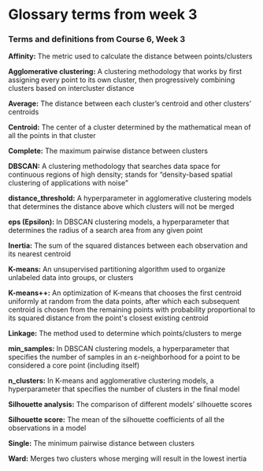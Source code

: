 # Glossary terms from week 3

### Terms and definitions from Course 6, Week 3

**Affinity:** The metric used to calculate the distance between points/clusters

**Agglomerative clustering:** A clustering methodology that works by first assigning every point to its own cluster, then progressively combining clusters based on intercluster distance

**Average:** The distance between each cluster’s centroid and other clusters’ centroids

**Centroid:** The center of a cluster determined by the mathematical mean of all the points in that cluster

**Complete:** The maximum pairwise distance between clusters

**DBSCAN:** A clustering methodology that searches data space for continuous regions of high density; stands for “density-based spatial clustering of applications with noise” 

**distance_threshold:** A hyperparameter in agglomerative clustering models that determines the distance above which clusters will not be merged 

**eps (Epsilon):** In DBSCAN clustering models, a hyperparameter that determines the radius of a search area from any given point

**Inertia:** The sum of the squared distances between each observation and its nearest centroid	 

**K-means:** An unsupervised partitioning algorithm used to organize unlabeled data into groups, or clusters

**K-means++:** An optimization of K-means that chooses the first centroid uniformly at random from the data points, after which each subsequent centroid is chosen from the remaining points with probability proportional to its squared distance from the point's closest existing centroid

**Linkage:** The method used to determine which points/clusters to merge

**min_samples:** In DBSCAN clustering models, a hyperparameter that specifies the number of samples in an ε-neighborhood for a point to be considered a core point (including itself)

**n_clusters:** In K-means and agglomerative clustering models, a hyperparameter that specifies the number of clusters in the final model

**Silhouette analysis:** The comparison of different models’ silhouette scores

**Silhouette score:** The mean of the silhouette coefficients of all the observations in a model

**Single:** The minimum pairwise distance between clusters

**Ward:** Merges two clusters whose merging will result in the lowest inertia
